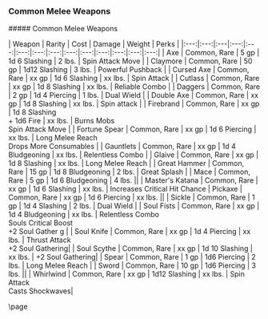 ### Common Melee Weapons
<div class='classTable wide'>
##### Common Melee Weapons

| Weapon | Rarity | Cost | Damage | Weight | Perks |
|:---:|:---:|:---|:---:|:---:|:---:|:---:|:---:|:---:|:---:|:---:|:---:|:---:|:---:|
| Axe             | Common, Rare |  5 gp | 1d 6 Slashing    | 2 lbs. | Spin Attack Move |
| Claymore        | Common, Rare | 50 gp | 1d12 Slashing    |  3 lbs. | Powerful Pushback |
| Cursed Axe      | Common, Rare | xx gp | 1d 6 Slashing    | xx lbs. | Spin Attack |
| Cutlass         | Common, Rare | xx gp | 1d 8 Slashing    | xx lbs. | Reliable Combo |
| Daggers         | Common, Rare |  2 gp | 1d 4 Piercing    |  1 lbs. | Dual Wield |
| Double Axe      | Common, Rare | xx gp | 1d 8 Slashing    | xx lbs. | Spin attack |
| Firebrand       | Common, Rare | xx gp | 1d 8 Slashing <br> + 1d6 Fire | xx lbs. | Burns Mobs <br> Spin Attack Move | 
| Fortune Spear   | Common, Rare | xx gp | 1d 6 Piercing    | xx lbs. | Long Melee Reach <br> Drops More Consumables | 
| Gauntlets       | Common, Rare | xx gp | 1d 4 Bludgeoning | xx lbs. | Relentless Combo |
| Glaive          | Common, Rare | xx gp | 1d 8 Slashing    | xx lbs. | Long Melee Reach |
| Great Hammer    | Common, Rare | 15 gp | 1d 8 Bludgeoning |  2 lbs. | Great Splash |
| Mace            | Common, Rare |  5 gp | 1d 6 Bludgeoning |  4 lbs. ||
| Master's Katana | Common, Rare | xx gp | 1d 6 Slashing    | xx lbs. | Increases Critical Hit Chance
| Pickaxe         | Common, Rare | xx gp | 1d 6 Piercing    | xx lbs. ||
| Sickle          | Common, Rare |  1 gp | 1d 4 Slashing    |  2 lbs. | Dual Wield |
| Soul Fists      | Common, Rare | xx gp | 1d 4 Bludgeoning | xx lbs. | Relentless Combo <br> Souls Critical Boost <br> +2 Soul Gather g |
| Soul Knife      | Common, Rare | xx gp | 1d 4 Piercing    | xx lbs. | Thrust Attack <br> +2 Soul Gathering|
| Soul Scythe     | Common, Rare | xx gp | 1d 10 Slashing   | xx lbs. | +2 Soul Gathering|
| Spear           | Common, Rare |  1 gp | 1d6 Piercing     |  2 lbs. | Long Melee Reach |
| Sword           | Common, Rare | 10 gp | 1d6 Piercing     |  3 lbs. ||
| Whirlwind       | Common, Rare | xx gp | 1d12 Slashing    | xx lbs. | Spin Attack <br> Casts Shockwaves|
</div>

\page